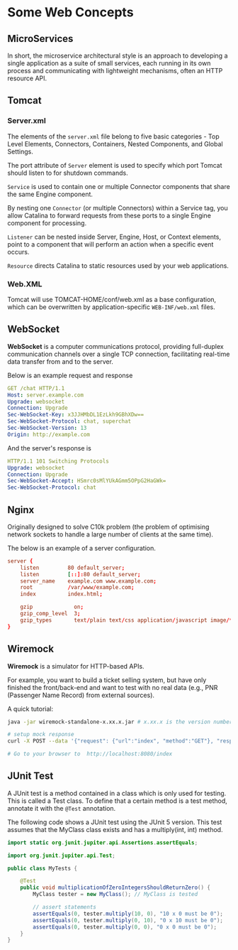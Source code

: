 # Some Web Concepts

## MicroServices

In short, the microservice architectural style is an approach to developing a single application as a suite of small services, each running in its own process and communicating with lightweight mechanisms, often an HTTP resource API. 

## Tomcat

### Server.xml

The elements of the `server.xml` file belong to five basic categories - Top Level Elements, Connectors, Containers, Nested Components, and Global Settings. 

The port attribute of `Server` element is used to specify which port Tomcat should listen to for shutdown commands.

`Service` is used to contain one or multiple Connector components that share the same Engine component. 

By nesting one `Connector` (or multiple Connectors) within a Service tag, you allow Catalina to forward requests from these ports to a single Engine component for processing. 

`Listener` can be nested inside Server, Engine, Host, or Context elements, point to a component that will perform an action when a specific event occurs.

`Resource` directs Catalina to static resources used by your web applications.

### Web.XML

Tomcat will use TOMCAT-HOME/conf/web.xml as a base configuration, which can be overwritten by application-specific `WEB-INF/web.xml` files.

## WebSocket

**WebSocket** is a computer communications protocol, providing full-duplex communication channels over a single TCP connection, facilitating real-time data transfer from and to the server.

Below is an example request and response
```yaml
GET /chat HTTP/1.1
Host: server.example.com
Upgrade: websocket
Connection: Upgrade
Sec-WebSocket-Key: x3JJHMbDL1EzLkh9GBhXDw==
Sec-WebSocket-Protocol: chat, superchat
Sec-WebSocket-Version: 13
Origin: http://example.com
```
And the server's response is 
```yaml
HTTP/1.1 101 Switching Protocols
Upgrade: websocket
Connection: Upgrade
Sec-WebSocket-Accept: HSmrc0sMlYUkAGmm5OPpG2HaGWk=
Sec-WebSocket-Protocol: chat
```


## Nginx

Originally designed to solve C10k problem (the problem of optimising network sockets to handle a large number of clients at the same time).

The below is an example of a server configuration.
```conf
server {
    listen         80 default_server;
    listen         [::]:80 default_server;
    server_name    example.com www.example.com;
    root           /var/www/example.com;
    index          index.html;

    gzip             on;
    gzip_comp_level  3;
    gzip_types       text/plain text/css application/javascript image/*;
}
```

## Wiremock

**Wiremock** is a simulator for HTTP-based APIs.

For example, you want to build a ticket selling system, but have only finished the front/back-end and want to test with no real data (e.g., PNR (Passenger Name Record) from external sources).

A quick tutorial:
```bash
java -jar wiremock-standalone-x.xx.x.jar # x.xx.x is the version number

# setup mock response
curl -X POST --data '{"request": {"url":"index", "method":"GET"}, "response": {"status":200, "body":"Hello World"}}' http://localhost:8080/__admin/mappings/new

# Go to your browser to  http://localhost:8080/index
```

## JUnit Test
A JUnit test is a method contained in a class which is only used for testing. This is called a Test class. To define that a certain method is a test method, annotate it with the `@Test` annotation.

The following code shows a JUnit test using the JUnit 5 version. This test assumes that the MyClass class exists and has a multiply(int, int) method.

```java
import static org.junit.jupiter.api.Assertions.assertEquals;

import org.junit.jupiter.api.Test;

public class MyTests {

    @Test
    public void multiplicationOfZeroIntegersShouldReturnZero() {
        MyClass tester = new MyClass(); // MyClass is tested

        // assert statements
        assertEquals(0, tester.multiply(10, 0), "10 x 0 must be 0");
        assertEquals(0, tester.multiply(0, 10), "0 x 10 must be 0");
        assertEquals(0, tester.multiply(0, 0), "0 x 0 must be 0");
    }
}
``` 